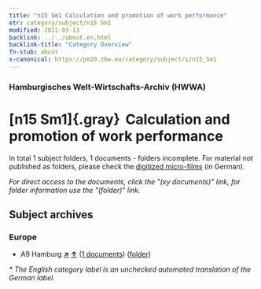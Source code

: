 ```yaml
---
title: "n15 Sm1 Calculation and promotion of work performance"
etr: category/subject/n15 Sm1
modified: 2021-03-13
backlink: ../../about.en.html
backlink-title: "Category Overview"
fn-stub: about
x-canonical: https://pm20.zbw.eu/category/subject/s/n15_Sm1
---
```


### Hamburgisches Welt-Wirtschafts-Archiv (HWWA)
# [n15 Sm1]{.gray}&#8201; Calculation and promotion of work performance&#160; 





In total 1 subject folders, 1 documents - folders incomplete.
For material not published as folders, please check the [digitized micro-films](/film/h1_sh.de.html) (in German).

_For direct access to the documents, click the "(xy documents)" link, for folder information use the "(folder)" link._

## Subject archives



### Europe

- A9 Hamburg [**&nearr;**](../../../geo/i/140905/about.en.html "Hamburg (all folders)") [**&uarr;**](../../../geo/about.en.html#A9 "Country category system") (<a href="https://pm20.zbw.eu/dfgview/sh/140905,161859" title="about: Hamburg : Calculation and promotion of work performance" target="_blank">1 documents</a>) ([folder](../../../../folder/sh/1409xx/140905/1618xx/161859/about.en.html))


_* The English category label is an unchecked automated translation of the German label._

